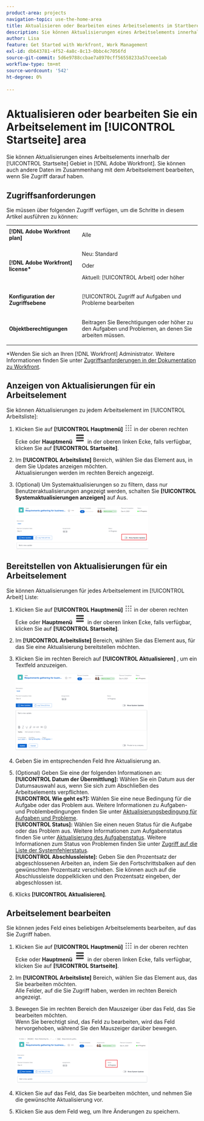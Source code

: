 ```yaml
---
product-area: projects
navigation-topic: use-the-home-area
title: Aktualisieren oder Bearbeiten eines Arbeitselements im Startbereich
description: Sie können Aktualisierungen eines Arbeitselements innerhalb der [!UICONTROL Startseite] in Adobe Workfront. Sie können auch andere Daten im Zusammenhang mit dem Arbeitselement bearbeiten, wenn Sie Zugriff darauf haben.
author: Lisa
feature: Get Started with Workfront, Work Management
exl-id: db643781-4f52-4a8c-8c13-0bbc4c7056fd
source-git-commit: 5d6e9788ccbae7a8970cff56558233a57ceee1ab
workflow-type: tm+mt
source-wordcount: '542'
ht-degree: 0%

---
```


# Aktualisieren oder bearbeiten Sie ein Arbeitselement im [!UICONTROL Startseite] area

<!--Audited: April 2024-->

Sie können Aktualisierungen eines Arbeitselements innerhalb der [!UICONTROL Startseite] Gebiet in [!DNL Adobe Workfront]. Sie können auch andere Daten im Zusammenhang mit dem Arbeitselement bearbeiten, wenn Sie Zugriff darauf haben.

## Zugriffsanforderungen

Sie müssen über folgenden Zugriff verfügen, um die Schritte in diesem Artikel ausführen zu können:

<table style="table-layout:auto"> 
 <col> 
 </col> 
 <col> 
 </col> 
 <tbody> 
  <tr> 
   <td role="rowheader"><strong>[!DNL Adobe Workfront plan]</strong></td> 
   <td> <p>Alle</p> </td> 
  </tr> 
  <tr> 
   <td role="rowheader"><strong>[!DNL Adobe Workfront] license*</strong></td> 
   <td> <p>Neu: Standard</p>
   Oder

<p>Aktuell: [!UICONTROL Arbeit] oder höher</p> </td> 
  </tr> 
  <tr> 
   <td role="rowheader"><strong>Konfiguration der Zugriffsebene</strong></td> 
   <td> <p>[!UICONTROL Zugriff auf Aufgaben und Probleme bearbeiten</p> </td> 
  </tr> 
  <tr> 
   <td role="rowheader"><strong>Objektberechtigungen</strong></td> 
   <td> <p>Beitragen Sie Berechtigungen oder höher zu den Aufgaben und Problemen, an denen Sie arbeiten müssen.</p> </td> 
  </tr> 
 </tbody> 
</table>

*Wenden Sie sich an Ihren [!DNL Workfront] Administrator. Weitere Informationen finden Sie unter [Zugriffsanforderungen in der Dokumentation zu Workfront](/help/quicksilver/administration-and-setup/add-users/access-levels-and-object-permissions/access-level-requirements-in-documentation.md).

## Anzeigen von Aktualisierungen für ein Arbeitselement

Sie können Aktualisierungen zu jedem Arbeitselement im [!UICONTROL Arbeitsliste]:

1. Klicken Sie auf **[!UICONTROL Hauptmenü]** ![](assets/main-menu-icon.png) in der oberen rechten Ecke oder **Hauptmenü** ![](assets/lines-main-menu.png) in der oberen linken Ecke, falls verfügbar, klicken Sie auf **[!UICONTROL Startseite]**.
1. Im **[!UICONTROL Arbeitsliste]** Bereich, wählen Sie das Element aus, in dem Sie Updates anzeigen möchten.\
   Aktualisierungen werden im rechten Bereich angezeigt.

1. (Optional) Um Systemaktualisierungen so zu filtern, dass nur Benutzeraktualisierungen angezeigt werden, schalten Sie **[!UICONTROL Systemaktualisierungen anzeigen]** auf Aus.

   ![](assets/show-system-updates-home-350x114.png)

## Bereitstellen von Aktualisierungen für ein Arbeitselement

Sie können Aktualisierungen für jedes Arbeitselement im [!UICONTROL Arbeit] Liste:

1. Klicken Sie auf **[!UICONTROL Hauptmenü]** ![](assets/main-menu-icon.png) in der oberen rechten Ecke oder **Hauptmenü** ![](assets/lines-main-menu.png) in der oberen linken Ecke, falls verfügbar, klicken Sie auf **[!UICONTROL Startseite]**.
1. Im **[!UICONTROL Arbeitsliste]** Bereich, wählen Sie das Element aus, für das Sie eine Aktualisierung bereitstellen möchten.
1. Klicken Sie im rechten Bereich auf **[!UICONTROL Aktualisieren]** , um ein Textfeld anzuzeigen.

   ![](assets/make-an-update-box-expanded-home-nwe-350x204.png)

1. Geben Sie im entsprechenden Feld Ihre Aktualisierung an.
1. (Optional) Geben Sie eine der folgenden Informationen an:\
   **[!UICONTROL Datum der Übermittlung]:** Wählen Sie ein Datum aus der Datumsauswahl aus, wenn Sie sich zum Abschließen des Arbeitselements verpflichten.\
   **[!UICONTROL Wie geht es?]:** Wählen Sie eine neue Bedingung für die Aufgabe oder das Problem aus. Weitere Informationen zu Aufgaben- und Problembedingungen finden Sie unter [Aktualisierungsbedingung für Aufgaben und Probleme](../../../manage-work/projects/updating-work-in-a-project/update-condition-for-tasks-and-issues.md).\
   **[!UICONTROL Status]:** Wählen Sie einen neuen Status für die Aufgabe oder das Problem aus. Weitere Informationen zum Aufgabenstatus finden Sie unter [Aktualisierung des Aufgabenstatus](../../../manage-work/projects/updating-work-in-a-project/update-task-status.md). Weitere Informationen zum Status von Problemen finden Sie unter [Zugriff auf die Liste der Systemfehlerstatus](../../../administration-and-setup/customize-workfront/creating-custom-status-and-priority-labels/issue-statuses.md).\
   **[!UICONTROL Abschlussleiste]:** Geben Sie den Prozentsatz der abgeschlossenen Arbeiten an, indem Sie den Fortschrittsbalken auf den gewünschten Prozentsatz verschieben. Sie können auch auf die Abschlussleiste doppelklicken und den Prozentsatz eingeben, der abgeschlossen ist.

1. Klicks **[!UICONTROL Aktualisieren]**.

## Arbeitselement bearbeiten

Sie können jedes Feld eines beliebigen Arbeitselements bearbeiten, auf das Sie Zugriff haben.

1. Klicken Sie auf **[!UICONTROL Hauptmenü]** ![](assets/main-menu-icon.png) in der oberen rechten Ecke oder **Hauptmenü** ![](assets/lines-main-menu.png) in der oberen linken Ecke, falls verfügbar, klicken Sie auf **[!UICONTROL Startseite]**.
1. Im **[!UICONTROL Arbeitsliste]** Bereich, wählen Sie das Element aus, das Sie bearbeiten möchten.\
   Alle Felder, auf die Sie Zugriff haben, werden im rechten Bereich angezeigt.

1. Bewegen Sie im rechten Bereich den Mauszeiger über das Feld, das Sie bearbeiten möchten.\
   Wenn Sie berechtigt sind, das Feld zu bearbeiten, wird das Feld hervorgehoben, während Sie den Mauszeiger darüber bewegen.

   ![](assets/home-350x123.png)

1. Klicken Sie auf das Feld, das Sie bearbeiten möchten, und nehmen Sie die gewünschte Aktualisierung vor.
1. Klicken Sie aus dem Feld weg, um Ihre Änderungen zu speichern.
